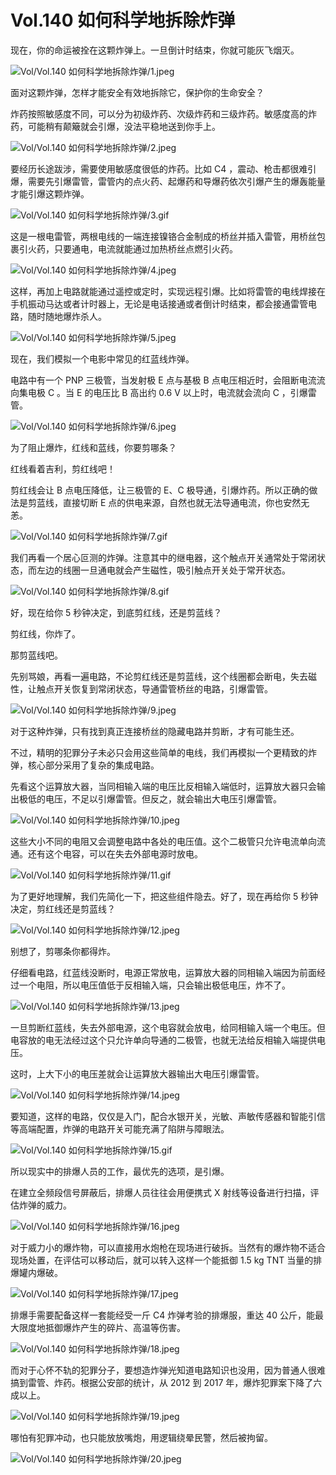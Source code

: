 # Vol.140 如何科学地拆除炸弹

现在，你的命运被拴在这颗炸弹上。一旦倒计时结束，你就可能灰飞烟灭。

![Vol/Vol.140 如何科学地拆除炸弹/1.jpeg](https://cdn.jsdelivr.net/gh/just-prog/static/image/Vol/Vol.140%20如何科学地拆除炸弹/1.jpeg)

面对这颗炸弹，怎样才能安全有效地拆除它，保护你的生命安全？

炸药按照敏感度不同，可以分为初级炸药、次级炸药和三级炸药。敏感度高的炸药，可能稍有颠簸就会引爆，没法平稳地送到你手上。

![Vol/Vol.140 如何科学地拆除炸弹/2.jpeg](https://cdn.jsdelivr.net/gh/just-prog/static/image/Vol/Vol.140%20如何科学地拆除炸弹/2.jpeg)

要经历长途跋涉，需要使用敏感度很低的炸药。比如 C4 ，震动、枪击都很难引爆，需要先引爆雷管，雷管内的点火药、起爆药和导爆药依次引爆产生的爆轰能量才能引爆这颗炸弹。

![Vol/Vol.140 如何科学地拆除炸弹/3.gif](https://cdn.jsdelivr.net/gh/just-prog/static/image/Vol/Vol.140%20如何科学地拆除炸弹/3.gif)

这是一根电雷管，两根电线的一端连接镍铬合金制成的桥丝并插入雷管，用桥丝包裹引火药，只要通电，电流就能通过加热桥丝点燃引火药。

![Vol/Vol.140 如何科学地拆除炸弹/4.jpeg](https://cdn.jsdelivr.net/gh/just-prog/static/image/Vol/Vol.140%20如何科学地拆除炸弹/4.jpeg)

这样，再加上电路就能通过遥控或定时，实现远程引爆。比如将雷管的电线焊接在手机振动马达或者计时器上，无论是电话接通或者倒计时结束，都会接通雷管电路，随时随地爆炸杀人。

![Vol/Vol.140 如何科学地拆除炸弹/5.jpeg](https://cdn.jsdelivr.net/gh/just-prog/static/image/Vol/Vol.140%20如何科学地拆除炸弹/5.jpeg)

现在，我们模拟一个电影中常见的红蓝线炸弹。

电路中有一个 PNP 三极管，当发射极 E 点与基极 B 点电压相近时，会阻断电流流向集电极 C 。当 E 的电压比 B 高出约 0.6 V 以上时，电流就会流向 C ，引爆雷管。

![Vol/Vol.140 如何科学地拆除炸弹/6.jpeg](https://cdn.jsdelivr.net/gh/just-prog/static/image/Vol/Vol.140%20如何科学地拆除炸弹/6.jpeg)

为了阻止爆炸，红线和蓝线，你要剪哪条？

红线看着吉利，剪红线吧！

剪红线会让 B 点电压降低，让三极管的 E、C 极导通，引爆炸药。所以正确的做法是剪蓝线，直接切断 E 点的供电来源，自然也就无法导通电流，你也安然无恙。

![Vol/Vol.140 如何科学地拆除炸弹/7.gif](https://cdn.jsdelivr.net/gh/just-prog/static/image/Vol/Vol.140%20如何科学地拆除炸弹/7.gif)

我们再看一个居心叵测的炸弹。注意其中的继电器，这个触点开关通常处于常闭状态，而左边的线圈一旦通电就会产生磁性，吸引触点开关处于常开状态。

![Vol/Vol.140 如何科学地拆除炸弹/8.gif](https://cdn.jsdelivr.net/gh/just-prog/static/image/Vol/Vol.140%20如何科学地拆除炸弹/8.gif)

好，现在给你 5 秒钟决定，到底剪红线，还是剪蓝线？

剪红线，你炸了。

那剪蓝线吧。

先别骂娘，再看一遍电路，不论剪红线还是剪蓝线，这个线圈都会断电，失去磁性，让触点开关恢复到常闭状态，导通雷管桥丝的电路，引爆雷管。

![Vol/Vol.140 如何科学地拆除炸弹/9.jpeg](https://cdn.jsdelivr.net/gh/just-prog/static/image/Vol/Vol.140%20如何科学地拆除炸弹/9.jpeg)

对于这种炸弹，只有找到真正连接桥丝的隐藏电路并剪断，才有可能生还。

不过，精明的犯罪分子未必只会用这些简单的电线，我们再模拟一个更精致的炸弹，核心部分采用了复杂的集成电路。

先看这个运算放大器，当同相输入端的电压比反相输入端低时，运算放大器只会输出极低的电压，不足以引爆雷管。但反之，就会输出大电压引爆雷管。

![Vol/Vol.140 如何科学地拆除炸弹/10.jpeg](https://cdn.jsdelivr.net/gh/just-prog/static/image/Vol/Vol.140%20如何科学地拆除炸弹/10.jpeg)

这些大小不同的电阻又会调整电路中各处的电压值。这个二极管只允许电流单向流通。还有这个电容，可以在失去外部电源时放电。

![Vol/Vol.140 如何科学地拆除炸弹/11.gif](https://cdn.jsdelivr.net/gh/just-prog/static/image/Vol/Vol.140%20如何科学地拆除炸弹/11.gif)

为了更好地理解，我们先简化一下，把这些组件隐去。好了，现在再给你 5 秒钟决定，剪红线还是剪蓝线？

![Vol/Vol.140 如何科学地拆除炸弹/12.jpeg](https://cdn.jsdelivr.net/gh/just-prog/static/image/Vol/Vol.140%20如何科学地拆除炸弹/12.jpeg)

别想了，剪哪条你都得炸。

仔细看电路，红蓝线没断时，电源正常放电，运算放大器的同相输入端因为前面经过一个电阻，所以电压值低于反相输入端，只会输出极低电压，炸不了。

![Vol/Vol.140 如何科学地拆除炸弹/13.jpeg](https://cdn.jsdelivr.net/gh/just-prog/static/image/Vol/Vol.140%20如何科学地拆除炸弹/13.jpeg)

一旦剪断红蓝线，失去外部电源，这个电容就会放电，给同相输入端一个电压。但电容放的电无法经过这个只允许单向导通的二极管，也就无法给反相输入端提供电压。

这时，上大下小的电压差就会让运算放大器输出大电压引爆雷管。

![Vol/Vol.140 如何科学地拆除炸弹/14.jpeg](https://cdn.jsdelivr.net/gh/just-prog/static/image/Vol/Vol.140%20如何科学地拆除炸弹/14.jpeg)

要知道，这样的电路，仅仅是入门，配合水银开关，光敏、声敏传感器和智能引信等高端配置，炸弹的电路开关可能充满了陷阱与障眼法。

![Vol/Vol.140 如何科学地拆除炸弹/15.gif](https://cdn.jsdelivr.net/gh/just-prog/static/image/Vol/Vol.140%20如何科学地拆除炸弹/15.gif)

所以现实中的排爆人员的工作，最优先的选项，是引爆。

在建立全频段信号屏蔽后，排爆人员往往会用便携式 X 射线等设备进行扫描，评估炸弹的威力。

![Vol/Vol.140 如何科学地拆除炸弹/16.jpeg](https://cdn.jsdelivr.net/gh/just-prog/static/image/Vol/Vol.140%20如何科学地拆除炸弹/16.jpeg)

对于威力小的爆炸物，可以直接用水炮枪在现场进行破拆。当然有的爆炸物不适合现场处置，在评估可以移动后，就可以转入这样一个能抵御 1.5 kg TNT 当量的排爆罐内爆破。

![Vol/Vol.140 如何科学地拆除炸弹/17.jpeg](https://cdn.jsdelivr.net/gh/just-prog/static/image/Vol/Vol.140%20如何科学地拆除炸弹/17.jpeg)

排爆手需要配备这样一套能经受一斤 C4 炸弹考验的排爆服，重达 40 公斤，能最大限度地抵御爆炸产生的碎片、高温等伤害。

![Vol/Vol.140 如何科学地拆除炸弹/18.jpeg](https://cdn.jsdelivr.net/gh/just-prog/static/image/Vol/Vol.140%20如何科学地拆除炸弹/18.jpeg)

而对于心怀不轨的犯罪分子，要想造炸弹光知道电路知识也没用，因为普通人很难搞到雷管、炸药。根据公安部的统计，从 2012 到 2017 年，爆炸犯罪案下降了六成以上。

![Vol/Vol.140 如何科学地拆除炸弹/19.jpeg](https://cdn.jsdelivr.net/gh/just-prog/static/image/Vol/Vol.140%20如何科学地拆除炸弹/19.jpeg)

哪怕有犯罪冲动，也只能放放嘴炮，用逻辑绕晕民警，然后被拘留。

![Vol/Vol.140 如何科学地拆除炸弹/20.jpeg](https://cdn.jsdelivr.net/gh/just-prog/static/image/Vol/Vol.140%20如何科学地拆除炸弹/20.jpeg)

[^1]:刘阳, 缴剑. (2018). 浅谈在排爆过程中应遵循的几点原则.报刊荟萃, 2.
[^2]:唐剑兰, 王远途. (2017). NIJ 0117排爆服标准解读.警察技术, 5, 83-86.
[^3]:高文乐, 周奥博, & 罗衍涛, 等. (2017). 电流对灼热桥丝式电雷管点火头发火时间的影响.爆破器材, 46(1), 34-37.
[^4]:中华人民共和国国务院令第653号.  (2014).《民用爆炸物品安全管理条例》.
[^5]:Homeland Security. Introduction to explosives.
